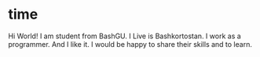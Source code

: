 # time
Hi World!
I am student from BashGU. I Live is Bashkortostan. I work as a programmer. And I like it. I would be happy to share their skills and to learn.

